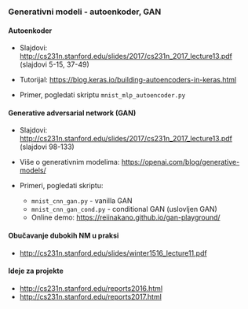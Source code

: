 ### Generativni modeli - autoenkoder, GAN


#### Autoenkoder

* Slajdovi: http://cs231n.stanford.edu/slides/2017/cs231n_2017_lecture13.pdf (slajdovi 5-15, 37-49)

* Tutorijal: https://blog.keras.io/building-autoencoders-in-keras.html

* Primer, pogledati skriptu ```mnist_mlp_autoencoder.py```


#### Generative adversarial network (GAN)

* Slajdovi: http://cs231n.stanford.edu/slides/2017/cs231n_2017_lecture13.pdf (slajdovi 98-133)

* Više o generativnim modelima: https://openai.com/blog/generative-models/

* Primeri, pogledati skriptu:
    * ```mnist_cnn_gan.py``` - vanilla GAN
    * ```mnist_cnn_gan_cond.py``` - conditional GAN (uslovljen GAN)
    * Online demo: https://reiinakano.github.io/gan-playground/

#### Obučavanje dubokih NM u praksi

* http://cs231n.stanford.edu/slides/winter1516_lecture11.pdf

#### Ideje za projekte

* http://cs231n.stanford.edu/reports2016.html
* http://cs231n.stanford.edu/reports2017.html
